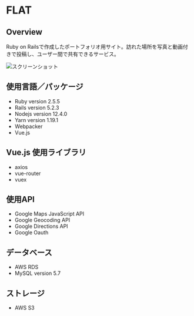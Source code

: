 # FLAT

## Overview
Ruby on Railsで作成したポートフォリオ用サイト。訪れた場所を写真と動画付きで投稿し、ユーザー間で共有できるサービス。

![スクリーンショット](https://rails-flat-image.s3-ap-northeast-1.amazonaws.com/uploads/readme/%E3%82%B9%E3%82%AF%E3%83%AA%E3%83%BC%E3%83%B3%E3%82%B7%E3%83%A7%E3%83%83%E3%83%88+2019-10-29+12.23.41.png)

## 使用言語／パッケージ
* Ruby version 2.5.5
* Rails version 5.2.3
* Nodejs version 12.4.0
* Yarn version 1.19.1
* Webpacker
* Vue.js

## Vue.js 使用ライブラリ
* axios
* vue-router
* vuex

## 使用API
* Google Maps JavaScript API
* Google Geocoding API
* Google Directions API
* Google Oauth

## データベース
* AWS RDS
* MySQL version 5.7

## ストレージ
* AWS S3
